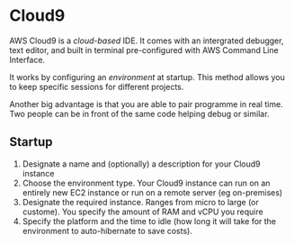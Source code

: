 # Cloud9

AWS Cloud9 is a _cloud-based_ IDE. It comes with an intergrated debugger, text editor, and built in terminal pre-configured with AWS Command Line Interface.

It works by configuring an _environment_ at startup. This method allows you to keep specific sessions for different projects.

Another big advantage is that you are able to pair programme in real time. Two people can be in front of the same code helping debug or similar.

## Startup

1. Designate a name and (optionally) a description for your Cloud9 instance
2. Choose the environment type. Your Cloud9 instance can run on an entirely new EC2 instance or run on a remote server (eg on-premises)
3. Designate the required instance. Ranges from micro to large (or custome). You specify the amount of RAM and vCPU you require
4. Specify the platform and the time to idle (how long it will take for the environment to auto-hibernate to save costs).
